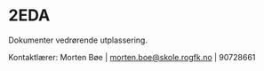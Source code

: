 # 2EDA
Dokumenter vedrørende utplassering.

Kontaktlærer: Morten Bøe 
| morten.boe@skole.rogfk.no 
| 90728661
